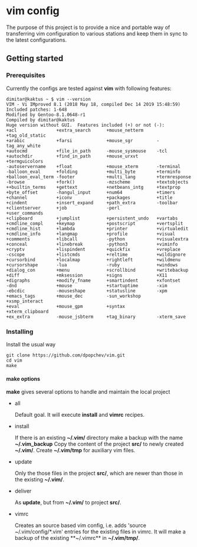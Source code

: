 # vim config

The purpose of this project is to provide a nice and portable way of transferring
vim configuration to various stations and keep them in sync to the latest
configurations. 

## Getting started

### Prerequisites 

Currently the configs are tested against **vim** with following features:

```
dimitar@kaktus ~ $ vim --version
VIM - Vi IMproved 8.1 (2018 May 18, compiled Dec 14 2019 15:48:59)
Included patches: 1-648
Modified by Gentoo-8.1.0648-r1
Compiled by dimitar@kaktus
Huge version without GUI.  Features included (+) or not (-):
+acl               +extra_search      +mouse_netterm     +tag_old_static
+arabic            +farsi             +mouse_sgr         -tag_any_white
+autocmd           +file_in_path      -mouse_sysmouse    -tcl
+autochdir         +find_in_path      +mouse_urxvt       +termguicolors
-autoservername    +float             +mouse_xterm       -terminal
-balloon_eval      +folding           +multi_byte        +terminfo
+balloon_eval_term -footer            +multi_lang        +termresponse
-browse            +fork()            -mzscheme          +textobjects
++builtin_terms    +gettext           +netbeans_intg     +textprop
+byte_offset       -hangul_input      +num64             +timers
+channel           +iconv             +packages          +title
+cindent           +insert_expand     +path_extra        -toolbar
+clientserver      +job               -perl              +user_commands
+clipboard         +jumplist          +persistent_undo   +vartabs
+cmdline_compl     +keymap            +postscript        +vertsplit
+cmdline_hist      +lambda            +printer           +virtualedit
+cmdline_info      +langmap           +profile           +visual
+comments          +libcall           -python            +visualextra
+conceal           +linebreak         -python3           +viminfo
+cryptv            +lispindent        +quickfix          +vreplace
-cscope            +listcmds          +reltime           +wildignore
+cursorbind        +localmap          +rightleft         +wildmenu
+cursorshape       -lua               -ruby              +windows
+dialog_con        +menu              +scrollbind        +writebackup
+diff              +mksession         +signs             +X11
+digraphs          +modify_fname      +smartindent       +xfontset
-dnd               +mouse             +startuptime       -xim
-ebcdic            -mouseshape        +statusline        -xpm
+emacs_tags        +mouse_dec         -sun_workshop      +xsmp_interact
+eval              +mouse_gpm         +syntax            +xterm_clipboard
+ex_extra          -mouse_jsbterm     +tag_binary        -xterm_save
```

### Installing

Install the usual way

```
git clone https://github.com/dpopchev/vim.git
cd vim
make 
```

#### make options

**make** gives several options to handle and maintain the local project  

- all

  Default goal. It will execute **install** and **vimrc** recipes.
  
- install

  If there is an existing **~/.vim/** directory make a backup with the name
  **~/.vim_backup**
  Copy the content of the project **src/** to newly created **~/.vim/**.
  Create **~/.vim/tmp** for auxiliary vim files.

- update

  Only the those files in the project **src/**, which are newer than those in
  the existing **~/.vim/**.

- deliver

  As **update**, but from **~/.vim/** to project **src/**.

- vimrc

  Creates an source based vim config, i.e. adds 'source ~/.vim/config/*.vim'
  entries for the existing files in vimrc.
  It will make a backup of the existing **~/.vimrc** in **~/.vim/tmp/**.
